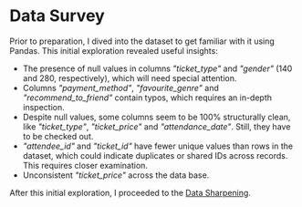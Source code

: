 # Data Survey

Prior to preparation, I dived into the dataset to get familiar with it using Pandas. This initial exploration revealed useful insights:

- The presence of null values in columns *"ticket_type"* and *"gender"* (140 and 280, respectively), which will need special attention.
- Columns *"payment_method"*, *"favourite_genre"* and *"recommend_to_friend"* contain typos, which requires an in-depth inspection.
- Despite null values, some columns seem to be 100% structurally clean, like *"ticket_type"*, *"ticket_price"* and *"attendance_date"*. Still, they have to be checked out.
- *"attendee_id"* and *"ticket_id"* have fewer unique values than rows in the dataset, which could indicate duplicates or shared IDs across records. This requires closer examination.
- Unconsistent *"ticket_price"* across the data base.

After this initial exploration, I proceeded to the [Data Sharpening](https://github.com/Donnie-McGee/Festival-Purchase-Behavior-Analysis/tree/main/1.-%20Python%20Phase/2.-%20Data%20Sharpening).